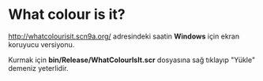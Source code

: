 What colour is it?
=================

http://whatcolourisit.scn9a.org/ adresindeki saatin **Windows** için ekran koruyucu versiyonu.

Kurmak için **bin/Release/WhatColourIsIt.scr** dosyasına sağ tıklayıp "Yükle" demeniz yeterlidir.
